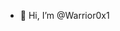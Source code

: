 - 👋 Hi, I’m @Warrior0x1


<!---
Warrior0x1/Warrior0x1 is a ✨ special ✨ repository because its `README.md` (this file) appears on your GitHub profile.
You can click the Preview link to take a look at your changes.
--->
